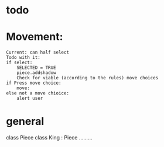# todo
# Movement:
    Current: can half select
    Todo with it:
    if select:
        SELECTED = TRUE
        piece.addshadow
        Check for viable (according to the rules) move choices
    if Press move choice:
        move:
    else not a move chioice:
        alert user

# general
class Piece
class King : Piece
.........

